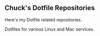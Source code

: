 ## Chuck's Dotfile Repositories

Here's my Dotfile related repositories.

Dotfiles for various Linux and Mac services.
